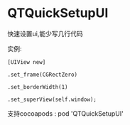 # QTQuickSetupUI

快速设置ui,能少写几行代码

实例:

    [UIView new]
    
    .set_frame(CGRectZero)
    
    .set_borderWidth(1)
    
    .set_superView(self.window);
    
支持cocoapods : pod 'QTQuickSetupUI'
